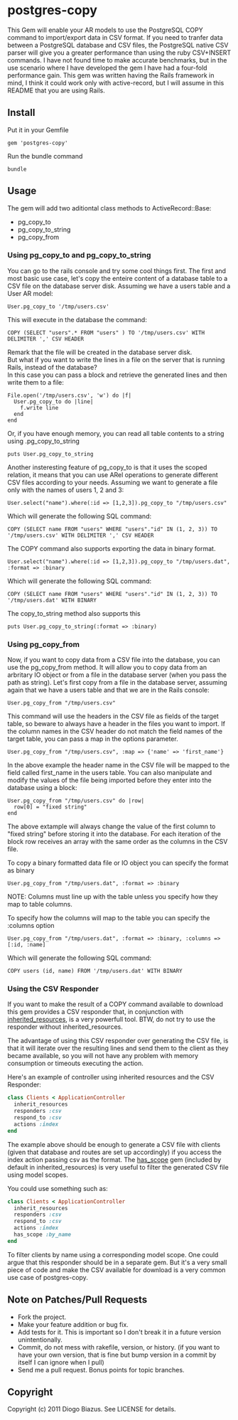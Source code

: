 # postgres-copy

This Gem will enable your AR models to use the PostgreSQL COPY command to import/export data in CSV format.
If you need to tranfer data between a PostgreSQL database and CSV files, the PostgreSQL native CSV parser
will give you a greater performance than using the ruby CSV+INSERT commands.
I have not found time to make accurate benchmarks, but in the use scenario where I have developed the gem
I have had a four-fold performance gain.
This gem was written having the Rails framework in mind, I think it could work only with active-record, 
but I will assume in this README that you are using Rails.

## Install

Put it in your Gemfile

    gem 'postgres-copy'

Run the bundle command

    bundle

## Usage

The gem will add two aditiontal class methods to ActiveRecord::Base:

* pg_copy_to 
* pg_copy_to_string
* pg_copy_from

### Using pg_copy_to and pg_copy_to_string

You can go to the rails console and try some cool things first.
The first and most basic use case, let's copy the enteire content of a database table to a CSV file on the database server disk.
Assuming we have a users table and a User AR model:

    User.pg_copy_to '/tmp/users.csv'

This will execute in the database the command:

    COPY (SELECT "users".* FROM "users" ) TO '/tmp/users.csv' WITH DELIMITER ',' CSV HEADER

Remark that the file will be created in the database server disk.  
But what if you want to write the lines in a file on the server that is running Rails, instead of the database?  
In this case you can pass a block and retrieve the generated lines and then write them to a file:

    File.open('/tmp/users.csv', 'w') do |f|
      User.pg_copy_to do |line|
        f.write line
      end
    end

Or, if you have enough memory, you can read all table contents to a string using .pg_copy_to_string

    puts User.pg_copy_to_string

Another insteresting feature of pg_copy_to is that it uses the scoped relation, it means that you can use ARel 
operations to generate different CSV files according to your needs.
Assuming we want to generate a file only with the names of users 1, 2 and 3:

    User.select("name").where(:id => [1,2,3]).pg_copy_to "/tmp/users.csv"

Which will generate the following SQL command:

    COPY (SELECT name FROM "users" WHERE "users"."id" IN (1, 2, 3)) TO '/tmp/users.csv' WITH DELIMITER ',' CSV HEADER

The COPY command also supports exporting the data in binary format.

    User.select("name").where(:id => [1,2,3]).pg_copy_to "/tmp/users.dat", :format => :binary

Which will generate the following SQL command:

    COPY (SELECT name FROM "users" WHERE "users"."id" IN (1, 2, 3)) TO '/tmp/users.dat' WITH BINARY

The copy_to_string method also supports this

    puts User.pg_copy_to_string(:format => :binary)



### Using pg_copy_from

Now, if you want to copy data from a CSV file into the database, you can use the pg_copy_from method.
It will allow you to copy data from an arbritary IO object or from a file in the database server (when you pass the path as string).
Let's first copy from a file in the database server, assuming again that we have a users table and
that we are in the Rails console:

    User.pg_copy_from "/tmp/users.csv"

This command will use the headers in the CSV file as fields of the target table, so beware to always have a header in the files you want to import.
If the column names in the CSV header do not match the field names of the target table, you can pass a map in the options parameter.

    User.pg_copy_from "/tmp/users.csv", :map => {'name' => 'first_name'}

In the above example the header name in the CSV file will be mapped to the field called first_name in the users table.
You can also manipulate and modify the values of the file being imported before they enter into the database using a block:

    User.pg_copy_from "/tmp/users.csv" do |row|
      row[0] = "fixed string"
    end

The above extample will always change the value of the first column to "fixed string" before storing it into the database.
For each iteration of the block row receives an array with the same order as the columns in the CSV file.


To copy a binary formatted data file or IO object you can specify the format as binary

    User.pg_copy_from "/tmp/users.dat", :format => :binary

NOTE: Columns must line up with the table unless you specify how they map to table columns.

To specify how the columns will map to the table you can specify the :columns option

    User.pg_copy_from "/tmp/users.dat", :format => :binary, :columns => [:id, :name]

Which will generate the following SQL command:

    COPY users (id, name) FROM '/tmp/users.dat' WITH BINARY


### Using the CSV Responder
If you want to make the result of a COPY command available to download this gem provides a CSV responder that, in conjunction with [inherited_resources](https://github.com/josevalim/inherited_resources), is a very powerfull tool. BTW, do not try to use the responder without inherited_resources.

The advantage of using this CSV responder over generating the CSV file, is that it will iterate over the resulting lines and send them to the client as they became available, so you will not have any problem with memory consumption or timeouts executing the action.

Here's an example of controller using inherited resources and the CSV Responder:

```ruby
class Clients < ApplicationController
  inherit_resources
  responders :csv
  respond_to :csv
  actions :index
end
```

The example above should be enough to generate a CSV file with clients (given that database and routes are set up accordingly) if you access the index action passing csv as the format.
The [has_scope](https://github.com/plataformatec/has_scope) gem (included by default in inherited_resources) is very useful to filter the generated CSV file using model scopes.

You could use something such as:
```ruby
class Clients < ApplicationController
  inherit_resources
  responders :csv
  respond_to :csv
  actions :index
  has_scope :by_name
end
```

To filter clients by name using a corresponding model scope.
One could argue that this responder should be in a separate gem. But it's a very small piece of code and make the CSV available for download is a very common use case of postgres-copy.

## Note on Patches/Pull Requests

* Fork the project.
* Make your feature addition or bug fix.
* Add tests for it. This is important so I don't break it in a
  future version unintentionally.
* Commit, do not mess with rakefile, version, or history.
  (if you want to have your own version, that is fine but bump version in a commit by itself I can ignore when I pull)
* Send me a pull request. Bonus points for topic branches.

## Copyright

Copyright (c) 2011 Diogo Biazus. See LICENSE for details.

